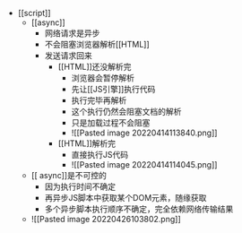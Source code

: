 - [[script]]
	- [[async]]
		- 网络请求是异步
		- 不会阻塞浏览器解析[[HTML]]
		- 发送请求回来
			- [[HTML]]还没解析完
				- 浏览器会暂停解析
				- 先让[[JS引擎]]执行代码
				- 执行完毕再解析
				- 这个执行仍然会阻塞文档的解析
				- 只是加载过程不会阻塞
				- ![[Pasted image 20220414113840.png]]
			- [[HTML]]解析完
				- 直接执行JS代码
				- ![[Pasted image 20220414114045.png]]
	- [[ async]]是不可控的
		- 因为执行时间不确定
		- 再异步JS脚本中获取某个DOM元素，随缘获取
		- 多个异步脚本执行顺序不确定，完全依赖网络传输结果
	- ![[Pasted image 20220426103802.png]]